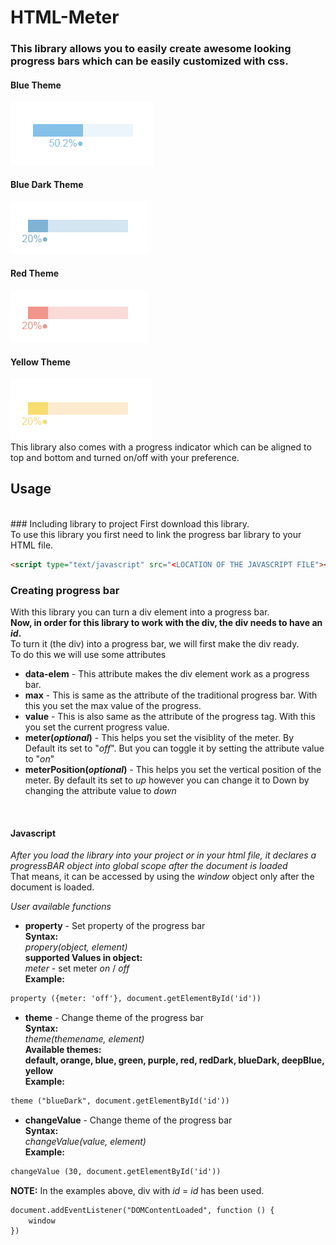 # HTML-Meter
### This library allows you to easily create awesome looking progress bars which can be easily customized with css.

#### Blue Theme
![DEMO](images/progressBarBlue.PNG)
#### Blue Dark Theme
![DEMO](images/progressBarBlueDark.PNG)
#### Red Theme
![DEMO](images/progressBarRed.PNG)
#### Yellow Theme
![DEMO](images/progressBarYellow.PNG)
<br>
This library also comes with a progress indicator which can be aligned to top and bottom and turned on/off with your preference.
<br>
## Usage
<br>
### Including library to project
First download this library.
<br>
To use this library you first need to link the progress bar library to your HTML file.

```html
<script type="text/javascript" src="<LOCATION OF THE JAVASCRIPT FILE"></script>
```

### Creating progress bar
With this library you can turn a div element into a progress bar.
<br>
**Now, in order for this library to work with the div, the div needs to have an _id_.**
<br>
To turn it (the div) into a progress bar, we will first make the div ready.
<br>
To do this we will use some attributes
<br>
* **data-elem** - This attribute makes the div element work as a progress bar.
* **max** - This is same as the attribute of the traditional progress bar. With this you set the max value of the progress. 
* **value** - This is also same as the attribute of the progress tag. With this you set the current progress value. 
* **meter(_optional_)** - This helps you set the visiblity of the meter. By Default its set to "_off_". But you can toggle it by setting the attribute value to "_on_"
* **meterPosition(_optional_)** - This helps you set the vertical position of the meter. By default its set to _up_ however you can change it to Down by changing the attribute value to _down_
<br>

#### Javascript
*After you load the library into your project or in your html file, it declares a _progressBAR_ object into global scope after the document is loaded*
<br>
That means, it can be accessed by using the *_window_* object only after the document is loaded.
<br>

*User available functions*
* **property** - Set property of the progress bar <br> **Syntax:** <br> _propery(object, element)_ <br> **supported Values in object:** <br> _meter_ - set meter _on_ / _off_ <br> **Example:**
```html
property ({meter: 'off'}, document.getElementById('id'))
```
* **theme** - Change theme of the progress bar <br> **Syntax:** <br> _theme(themename, element)_ <br> **Available themes:** <br> **default, orange, blue, green, purple, red, redDark, blueDark, deepBlue, yellow** <br> **Example:**
```html
theme ("blueDark", document.getElementById('id'))
```
* **changeValue** - Change theme of the progress bar <br> **Syntax:** <br> _changeValue(value, element)_ <br> **Example:**
```html
changeValue (30, document.getElementById('id'))
```

**NOTE:** In the examples above, div with _id_ = *id* has been used.
<br>

```html
document.addEventListener("DOMContentLoaded", function () {
	window
})
```